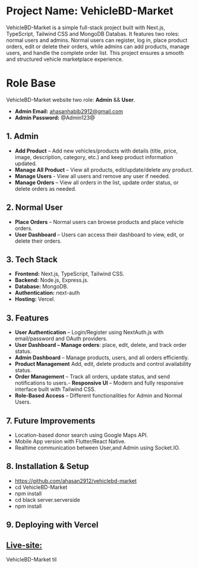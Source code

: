 # Project Name: VehicleBD-Market
VehicleBD-Market is a simple full-stack project built with Next.js, TypeScript, Tailwind CSS and MongoDB Databas. It features two roles: normal users and admins. Normal users can register, log in, place product orders, edit or delete their orders, while admins can add products, manage users, and handle the complete order list. This project ensures a smooth and structured vehicle marketplace experience.
# Role Base
VehicleBD-Market website two role: **Admin** && **User**.
- **Admin Email:** ahasanhabib2912@gmail.com
- **Admin Password:** @Admin123@

## 1. Admin
- **Add Product** – Add new vehicles/products with details (title, price, image, description, category, etc.) and keep product information updated.
- **Manage All Product** – View all products, edit/update/delete any product.
- **Manage Users** - View all users and remove any user if needed.
- **Manage Orders** – View all orders in the list, update order status, or delete orders as needed.

## 2. Normal User
- **Place Orders** – Normal users can browse products and place vehicle orders.
- **User Dashboard** – Users can access their dashboard to view, edit, or delete their orders.

## 3. Tech Stack
- **Frontend:** Next.js, TypeScript, Tailwind CSS.
- **Backend:** Node.js, Express.js.
- **Database:** MongoDB.
- **Authentication:** next-auth
- **Hosting:** Vercel.

## 3. Features
- **User Authentication** – Login/Register using NextAuth.js with email/password and OAuth providers.
- **User Dashboard – Manage orders**: place, edit, delete, and track order status.
- **Admin Dashboard** – Manage products, users, and all orders efficiently.
- **Product Management** Add, edit, delete products and control availability status.
- **Order Management** – Track all orders, update status, and send notifications to users.- **Responsive UI** – Modern and fully responsive interface built with Tailwind CSS.
- **Role-Based Access** – Different functionalities for Admin and Normal Users.
## 7. Future Improvements
- Location-based donor search using Google Maps API.
- Mobile App version with Flutter/React Native.
- Realtime communication between User,and Admin using Socket.IO.

## 8. Installation & Setup
- https://github.com/ahasan2912/vehiclebd-market
- cd VehicleBD-Market
- npm install
- cd  black server.serverside
- npm install

## 9. Deploying with Vercel
## [Live-site: ](https://bicycles-marketplace.vercel.app)
VehicleBD-Market til
